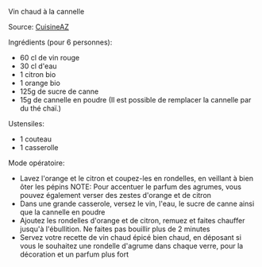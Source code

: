 Vin chaud à la cannelle

Source: [CuisineAZ](https://www.cuisineaz.com/recettes/vin-chaud-a-la-cannelle-11223.aspx)

Ingrédients (pour 6 personnes):
- 60 cl de vin rouge
- 30 cl d'eau
- 1 citron bio
- 1 orange bio
- 125g de sucre de canne
- 15g de cannelle en poudre (Il est possible de remplacer la cannelle par du thé chaï.)


Ustensiles:
- 1 couteau
- 1 casserolle

Mode opératoire:
- Lavez l'orange et le citron et coupez-les en rondelles, en veillant à bien ôter les pépins
NOTE: Pour accentuer le parfum des agrumes, vous pouvez également verser des zestes d'orange et de citron
- Dans une grande casserole, versez le vin, l'eau, le sucre de canne ainsi que la cannelle en poudre
- Ajoutez les rondelles d'orange et de citron, remuez et faites chauffer jusqu'à l'ébullition. Ne faites pas bouillir plus de 2 minutes
- Servez votre recette de vin chaud épicé bien chaud, en déposant si vous le souhaitez une rondelle d'agrume dans chaque verre, pour la décoration et un parfum plus fort
